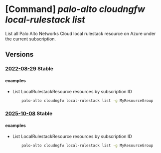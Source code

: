# [Command] _palo-alto cloudngfw local-rulestack list_

List all Palo Alto Networks Cloud local rulestack resource on Azure under the current subscription.

## Versions

### [2022-08-29](/Resources/mgmt-plane/L3N1YnNjcmlwdGlvbnMve30vcHJvdmlkZXJzL3BhbG9hbHRvbmV0d29ya3MuY2xvdWRuZ2Z3L2xvY2FscnVsZXN0YWNrcw==/2022-08-29.xml) **Stable**

<!-- mgmt-plane /subscriptions/{}/providers/paloaltonetworks.cloudngfw/localrulestacks 2022-08-29 -->
<!-- mgmt-plane /subscriptions/{}/resourcegroups/{}/providers/paloaltonetworks.cloudngfw/localrulestacks 2022-08-29 -->

#### examples

- List LocalRulestackResource resources by subscription ID
    ```bash
        palo-alto cloudngfw local-rulestack list -g MyResourceGroup
    ```

### [2025-10-08](/Resources/mgmt-plane/L3N1YnNjcmlwdGlvbnMve30vcHJvdmlkZXJzL3BhbG9hbHRvbmV0d29ya3MuY2xvdWRuZ2Z3L2xvY2FscnVsZXN0YWNrcw==/2025-10-08.xml) **Stable**

<!-- mgmt-plane /subscriptions/{}/providers/paloaltonetworks.cloudngfw/localrulestacks 2025-10-08 -->
<!-- mgmt-plane /subscriptions/{}/resourcegroups/{}/providers/paloaltonetworks.cloudngfw/localrulestacks 2025-10-08 -->

#### examples

- List LocalRulestackResource resources by subscription ID
    ```bash
        palo-alto cloudngfw local-rulestack list -g MyResourceGroup
    ```
